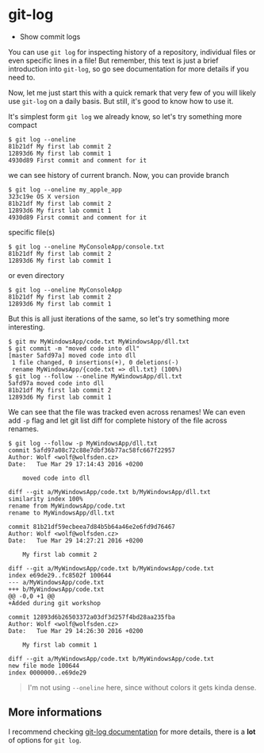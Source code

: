git-log
=======

* Show commit logs

You can use `git log` for inspecting history of a repository, individual files or even specific lines in a file! But remember, this text is just a brief introduction into `git-log`, so go see documentation for more details if you need to.

Now, let me just start this with a quick remark that very few of you will likely use `git-log` on a daily basis. But still, it's good to know how to use it.

It's simplest form `git log` we already know, so let's try something more compact

	$ git log --oneline
	81b21df My first lab commit 2
	12893d6 My first lab commit 1
	4930d89 First commit and comment for it

we can see history of current branch. Now, you can provide branch

	$ git log --oneline my_apple_app
	323c19e OS X version
	81b21df My first lab commit 2
	12893d6 My first lab commit 1
	4930d89 First commit and comment for it

specific file(s)

	$ git log --oneline MyConsoleApp/console.txt
	81b21df My first lab commit 2
	12893d6 My first lab commit 1

or even directory

	$ git log --oneline MyConsoleApp
	81b21df My first lab commit 2
	12893d6 My first lab commit 1

But this is all just iterations of the same, so let's try something more interesting.

	$ git mv MyWindowsApp/code.txt MyWindowsApp/dll.txt
	$ git commit -m "moved code into dll"
	[master 5afd97a] moved code into dll
	 1 file changed, 0 insertions(+), 0 deletions(-)
	 rename MyWindowsApp/{code.txt => dll.txt} (100%)
	$ git log --follow --oneline MyWindowsApp/dll.txt
	5afd97a moved code into dll
	81b21df My first lab commit 2
	12893d6 My first lab commit 1

We can see that the file was tracked even across renames! We can even add `-p` flag and let git list diff for complete history of the file across renames.

	$ git log --follow -p MyWindowsApp/dll.txt
	commit 5afd97a08c72c88e7dbf36b77ac58fc667f22957
	Author: Wolf <wolf@wolfsden.cz>
	Date:   Tue Mar 29 17:14:43 2016 +0200

		moved code into dll

	diff --git a/MyWindowsApp/code.txt b/MyWindowsApp/dll.txt
	similarity index 100%
	rename from MyWindowsApp/code.txt
	rename to MyWindowsApp/dll.txt

	commit 81b21df59ecbeea7d84b5b64a46e2e6fd9d76467
	Author: Wolf <wolf@wolfsden.cz>
	Date:   Tue Mar 29 14:27:21 2016 +0200

		My first lab commit 2

	diff --git a/MyWindowsApp/code.txt b/MyWindowsApp/code.txt
	index e69de29..fc8502f 100644
	--- a/MyWindowsApp/code.txt
	+++ b/MyWindowsApp/code.txt
	@@ -0,0 +1 @@
	+Added during git workshop

	commit 12893d6b26503372a03df3d257f4bd28aa235fba
	Author: Wolf <wolf@wolfsden.cz>
	Date:   Tue Mar 29 14:26:30 2016 +0200

		My first lab commit 1

	diff --git a/MyWindowsApp/code.txt b/MyWindowsApp/code.txt
	new file mode 100644
	index 0000000..e69de29

> I'm not using `--oneline` here, since without colors it gets kinda dense.

More informations
-----------------

I recommend checking [git-log documentation](https://git-scm.com/docs/git-log) for more details, there is a **lot** of options for `git log`.

